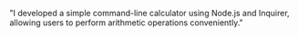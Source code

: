 

"I developed a simple command-line calculator using Node.js and Inquirer, allowing users to perform arithmetic operations conveniently."
